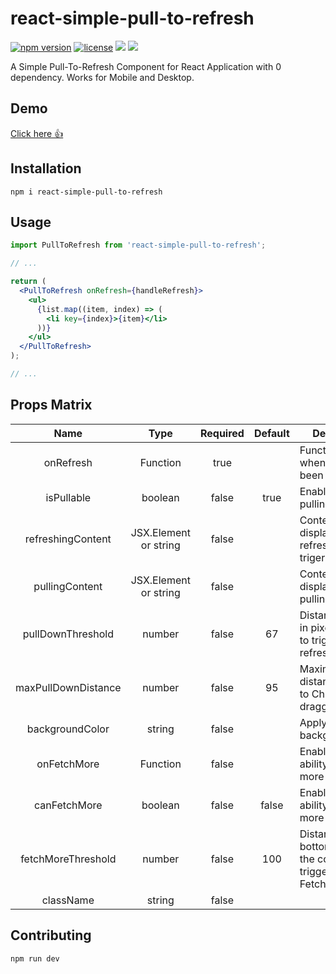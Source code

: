 # react-simple-pull-to-refresh

[![npm version](https://badge.fury.io/js/react-simple-pull-to-refresh.svg)](https://badge.fury.io/js/react-simple-pull-to-refresh)
[![license](https://img.shields.io/github/license/thmsgbrt/react-simple-pull-to-refresh.svg)](https://github.com/thmsgbrt/react-simple-pull-to-refresh/blob/master/LICENSE)
![](https://badgen.net/npm/types/react-simple-pull-to-refresh)
![](https://badgen.net/badge/maintained/yes/green)

A Simple Pull-To-Refresh Component for React Application with 0 dependency.
Works for Mobile and Desktop.

## Demo

[Click here 👍](https://thmsgbrt.github.io/react-simple-pull-to-refresh)

## Installation

`npm i react-simple-pull-to-refresh`

## Usage

```jsx
import PullToRefresh from 'react-simple-pull-to-refresh';

// ...

return (
  <PullToRefresh onRefresh={handleRefresh}>
    <ul>
      {list.map((item, index) => (
        <li key={index}>{item}</li>
      ))}
    </ul>
  </PullToRefresh>
);

// ...
```

## Props Matrix

|        Name         |         Type          | Required |        Default        | Description                                                                 |
| :-----------------: | :-------------------: | :------: | :-------------------: | --------------------------------------------------------------------------- |
|      onRefresh      |       Function        |   true   |                       | Function called when fefresh has been trigerred                             |
|     isPullable      |        boolean        |  false   |         true          | Enable or disable pulling behavior                                          |
|  refreshingContent  | JSX.Element or string |  false   | <RefreshingContent /> | Content displayed when refresh has been trigerred                           |
|   pullingContent    | JSX.Element or string |  false   |  <PullingContent />   | Content displayed when pulling                                              |
|  pullDownThreshold  |        number         |  false   |          67           | Distance to pull in pixel in order to trigger a refresh event               |
| maxPullDownDistance |        number         |  false   |          95           | Maximum distance applied to Children when dragging                          |
|   backgroundColor   |        string         |  false   |                       | Apply a backgroundColor                                                     |
|     onFetchMore     |       Function        |  false   |                       | Enable or disable ability of fetching more                                  |
|    canFetchMore     |        boolean        |  false   |         false         | Enable or disable ability of fetching more                                  |
| fetchMoreThreshold  |        number         |  false   |          100          | Distance from bottom in pixel of the container to trigger a FetchMore event |
|      className      |        string         |  false   |                       |                                                                             |

## Contributing

`npm run dev`
